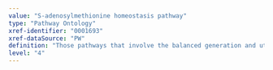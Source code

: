 ```yaml
---
value: "S-adenosylmethionine homeostasis pathway"
type: "Pathway Ontology"
xref-identifier: "0001693"
xref-dataSource: "PW"
definition: "Those pathways that involve the balanced generation and utilization of S-adenosylmethionine (AdoMet or SAM). SAM is a universal methyl donor and at the cross roads of metabolism, gene expression regulation and cellular signaling."
level: "4"
---
```

